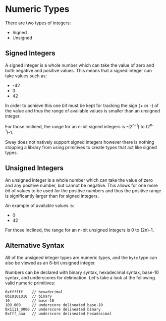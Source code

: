 # Numeric Types

There are two types of integers:

- Signed
- Unsigned

## Signed Integers

A signed integer is a whole number which can take the value of zero and both negative and positive values. This means that a signed integer can take values such as: 

- -42
- 0
- 42

In order to achieve this one _bit_ must be kept for tracking the sign (+ or -) of the value and thus the range of available values is smaller than an unsigned integer.

For those inclined, the range for an n-bit signed integers is -(2<sup>n-1</sup>) to (2<sup>n-1</sup>)-1.

Sway does not natively support signed integers however there is nothing stopping a library from using primitives to create types that act like signed types.

## Unsigned Integers

An unsigned integer is a whole number which can take the value of zero and any positive number, but cannot be negative. This allows for one more _bit_ of values to be used for the positive numbers and thus the positive range is significantly larger than for signed integers.

An example of available values is:

- 0
- 42

For those inclined, the range for an n-bit unsigned integers is 0 to (2n)-1.

## Alternative Syntax

All of the unsigned integer types are numeric types, and the `byte` type can also be viewed as an 8-bit unsigned integer.

Numbers can be declared with binary syntax, hexadecimal syntax, base-10 syntax, and underscores for delineation. Let's take a look at the following valid numeric primitives:

```sway
0xffffff    // hexadecimal
0b10101010  // binary
10          // base-10
100_000     // underscore delineated base-10
0x1111_0000 // underscore delineated binary
0xfff_aaa   // underscore delineated hexadecimal
```

